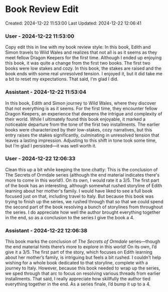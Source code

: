 # Book Review Edit

Created: 2024-12-22 11:53:00
Last Updated: 2024-12-22 12:06:41

### User - 2024-12-22 11:53:00

Copy edit this in line with my book review style: In this book, Edith and Simon travels to Wild Wales and realizes that not all is as it seems as they meet fellow Dragon Keepers for the first time. Although I ended up enjoying this book, it was quite a change from the first two books. The first two books were low stakes and cozy. In this book, the stakes are raised and the book ends with some real unresolved tension. I enjoyed it, but it did take me a bit to reset my expectations. That said, I'm glad I did. 

### Assistant - 2024-12-22 11:53:04

In this book, Edith and Simon journey to Wild Wales, where they discover that not everything is as it seems. For the first time, they encounter fellow Dragon Keepers, an experience that deepens the intrigue and complexity of their world. While I ultimately found this book enjoyable, it marked a noticeable departure from the tone of the first two installments. The earlier books were characterized by their low-stakes, cozy narratives, but this entry raises the stakes significantly, culminating in unresolved tension that leaves a lasting impression. Adjusting to this shift in tone took some time, but I’m glad I persisted—it was well worth it.

### User - 2024-12-22 12:06:33

Clean this up a bit while keeping the tone chatty: This is the conclusion of The Secrets of Ormdale series (although the end material indicates there's more to come in this world!). On its own, I would rate it a 3/5. The first part of the book has an interesting, although somewhat rushed storyline of Edith learning about her mother's family. I would have liked to see a full book focused just on that, including travel to Italy. But because this book was trying to finish up the series, we rushed through that so that we could spend the second part of the book resolving a bunch of storylines from throughout the series. I do appreciate how well the author brought everything together in the end, so as a conclusion to the series I give the book a 4. 

### Assistant - 2024-12-22 12:06:38

This book marks the conclusion of *The Secrets of Ormdale* series—though the end material hints there’s more to explore in this world! On its own, I’d give it a 3/5. The first part of the story, which focuses on Edith learning about her mother’s family, is intriguing but feels a bit rushed. I couldn’t help wishing for a whole book dedicated to that storyline, complete with a journey to Italy. However, because this book needed to wrap up the series, we sped through that arc to focus on resolving various threads from earlier installments. That said, I really appreciate how skillfully the author tied everything together in the end. As a series finale, I’d bump it up to a 4.

